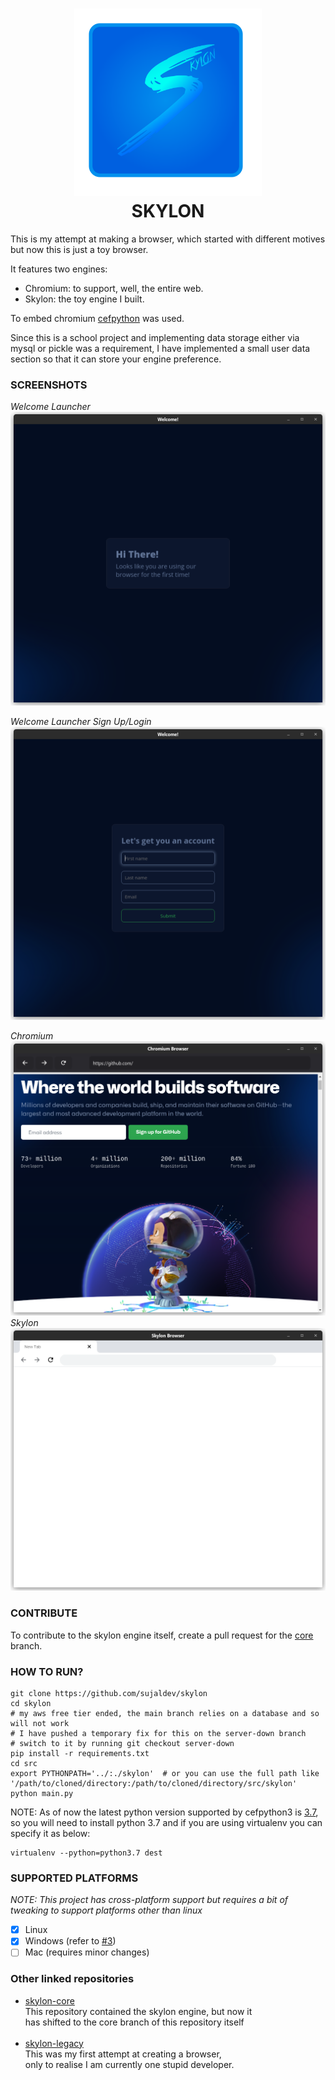 <h1 align=center>
  <img alt="Skylon Logo" src="https://github.com/sujaldev/skylon/raw/main/docs/images/logo.svg?raw=true" width=300><br>
  SKYLON
</h1>

This is my attempt at making a browser, which started with different motives but
now this is just a toy browser.

It features two engines:

- Chromium: to support, well, the entire web.
- Skylon: the toy engine I built.

To embed chromium [cefpython](https://github.com/cztomczak/cefpython) was used.

Since this is a school project and implementing data storage either via mysql or
pickle was a requirement, I have implemented a small user data section so that
it can store your engine preference.

### SCREENSHOTS

_Welcome Launcher_
![Welcome Launcher](./docs/images/welcome.png)

_Welcome Launcher Sign Up/Login_
![Welcome Launcher](./docs/images/welcome-login-signup.png)

_Chromium_
![img.png](./docs/images/chromium.png)
_Skylon_
![Skylon](./docs/images/skylon.png)

### CONTRIBUTE

To contribute to the skylon engine itself, create a pull request for the
[core](https://github.com/sujaldev/skylon/tree/core) branch.

### HOW TO RUN?

```shell
git clone https://github.com/sujaldev/skylon
cd skylon
# my aws free tier ended, the main branch relies on a database and so will not work
# I have pushed a temporary fix for this on the server-down branch
# switch to it by running git checkout server-down
pip install -r requirements.txt
cd src
export PYTHONPATH='../:./skylon'  # or you can use the full path like '/path/to/cloned/directory:/path/to/cloned/directory/src/skylon'
python main.py
```

NOTE: As of now the latest python version supported by cefpython3 is [3.7](https://github.com/cztomczak/cefpython#latest-release), so you will need to install python 3.7 and if you are using virtualenv you can specify it as below:
```shell
virtualenv --python=python3.7 dest
```

### SUPPORTED PLATFORMS

_NOTE: This project has cross-platform support but requires a bit of tweaking to
support platforms other than linux_

- [x] Linux
- [x] Windows (refer to [#3](https://github.com/sujaldev/skylon/issues/3))
- [ ] Mac (requires minor changes)

### Other linked repositories

- [skylon-core](https://github.com/sujaldev/skylon-core) <br>
  This repository contained the skylon engine, but now it <br>
  has shifted to the core branch of this repository itself<br> <br>
- [skylon-legacy](https://github.com/sujaldev/skylon-legacy) <br>
  This was my first attempt at creating a browser, <br>
  only to realise I am currently one stupid developer.

